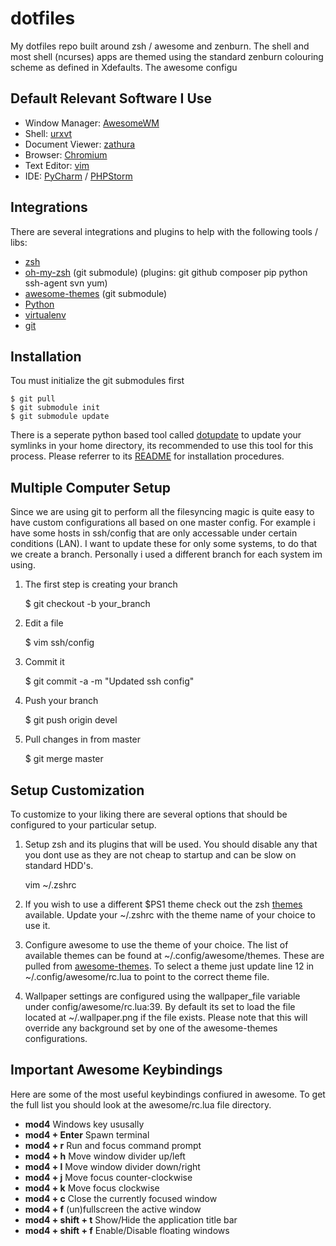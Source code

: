 dotfiles
============================

My dotfiles repo built around zsh / awesome and zenburn. The shell and most shell (ncurses) apps are themed using
the standard zenburn colouring scheme as defined in Xdefaults. The awesome configu

Default Relevant Software I Use
-----------------------------------

- Window Manager: [AwesomeWM](http://awesome.naquadah.org/)
- Shell: [urxvt](http://software.schmorp.de/pkg/rxvt-unicode.html)
- Document Viewer: [zathura](http://pwmt.org/projects/zathura/)
- Browser: [Chromium](http://www.chromium.org/Home)
- Text Editor: [vim](http://www.vim.org/)
- IDE: [PyCharm](http://www.jetbrains.com/pycharm/) / [PHPStorm](http://www.jetbrains.com/phpstorm/)

Integrations
------------------------------------------

There are several integrations and plugins to help with the following tools / libs:

- [zsh](http://www.zsh.org/)
- [oh-my-zsh](https://github.com/robbyrussell/oh-my-zsh) (git submodule) (plugins: git github composer pip python ssh-agent svn yum)
- [awesome-themes](https://github.com/mikar/awesome-themes) (git submodule)
- [Python](http://python.org)
- [virtualenv](https://github.com/pypa/virtualenv)
- [git](https://github.com/git/git)


Installation
-----------------------------

Tou must initialize the git submodules first

    $ git pull
    $ git submodule init
    $ git submodule update

There is a seperate python based tool called [dotupdate](https://github.com/leighmacdonald/dotupdate) to update
your symlinks in your home directory, its recommended to use this tool for this process. Please referrer to its
[README](https://github.com/leighmacdonald/dotupdate/blob/master/README.md) for installation procedures.

Multiple Computer Setup
----------------------------

Since we are using git to perform all the filesyncing magic is quite easy to have custom configurations all based on
one master config. For example i have some hosts in ssh/config that are only accessable under certain conditions (LAN).
I want to update these for only some systems, to do that we create a branch. Personally i used a different branch for
each system im using.

1. The first step is creating your branch

    $ git checkout -b your_branch

2. Edit a file

    $ vim ssh/config

3. Commit it

    $ git commit -a -m "Updated ssh config"

4. Push your branch

    $ git push origin devel

5. Pull changes in from master

    $ git merge master
    
Setup Customization
----------------------------

To customize to your liking there are several options that should be configured to your particular setup.

1. Setup zsh and its plugins that will be used. You should disable any that you dont use as they are
   not cheap to startup and can be slow on standard HDD's.

    vim ~/.zshrc

2. If you wish to use a different $PS1 theme check out the zsh
   [themes](https://github.com/robbyrussell/oh-my-zsh/wiki/themes) available. Update your ~/.zshrc with the
    theme name of your choice to use it.

3. Configure awesome to use the theme of your choice. The list of available themes can be found at
   ~/.config/awesome/themes. These are pulled from [awesome-themes](https://github.com/mikar/awesome-themes).
   To select a theme just update line 12 in ~/.config/awesome/rc.lua to point to the correct theme file.

4. Wallpaper settings are configured using the wallpaper_file variable under config/awesome/rc.lua:39. By default its set
   to load the file located at ~/.wallpaper.png if the file exists. Please note that this will override any background
   set by one of the awesome-themes configurations.

Important Awesome Keybindings
----------------------------------

Here are some of the most useful keybindings confiured in awesome. To get the full list you
should look at the awesome/rc.lua file directory.

- **mod4** Windows key ususally
- **mod4 + Enter** Spawn terminal
- **mod4 + r** Run and focus command prompt
- **mod4 + h** Move window divider up/left
- **mod4 + l** Move window divider down/right
- **mod4 + j** Move focus counter-clockwise
- **mod4 + k** Move focus clockwise
- **mod4 + c** Close the currently focused window
- **mod4 + f** (un)fullscreen the active window
- **mod4 + shift + t** Show/Hide the application title bar
- **mod4 + shift + f** Enable/Disable floating windows
